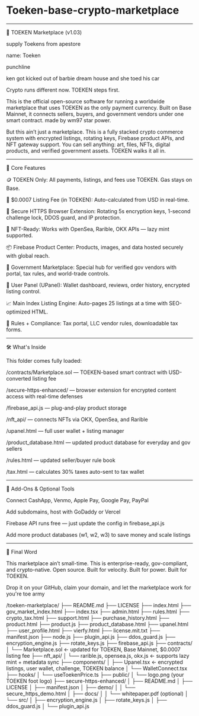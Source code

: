 # Toeken-base-crypto-marketplace
-----------------------------------------

🦶 TOEKEN Marketplace (v1.03)

supply Toekens from apestore 

name: Toeken 

punchline

ken got kicked out of barbie dream house and she toed his car 

Crypto runs different now. TOEKEN steps first.

This is the official open-source software for running a worldwide marketplace that uses TOEKEN as the only payment currency. Built on Base Mainnet, it connects sellers, buyers, and government vendors under one smart contract. made by wm97 star power.

But this ain’t just a marketplace. This is a fully stacked crypto commerce system with encrypted listings, rotating keys, Firebase product APIs, and NFT gateway support. You can sell anything: art, files, NFTs, digital products, and verified government assets. TOEKEN walks it all in.


---

🧠 Core Features

🪙 TOEKEN Only: All payments, listings, and fees use TOEKEN. Gas stays on Base.

💸 $0.0007 Listing Fee (in TOEKEN): Auto-calculated from USD in real-time.

🔐 Secure HTTPS Browser Extension: Rotating 5s encryption keys, 1-second challenge lock, DDOS guard, and IP protection.

🎨 NFT-Ready: Works with OpenSea, Rarible, OKX APIs — lazy mint supported.

📦 Firebase Product Center: Products, images, and data hosted securely with global reach.

🛃 Government Marketplace: Special hub for verified gov vendors with portal, tax rules, and world-trade controls.

👥 User Panel (UPanel): Wallet dashboard, reviews, order history, encrypted listing control.

📈 Main Index Listing Engine: Auto-pages 25 listings at a time with SEO-optimized HTML.

📜 Rules + Compliance: Tax portal, LLC vendor rules, downloadable tax forms.



---

🛠 What's Inside

This folder comes fully loaded:

/contracts/Marketplace.sol — TOEKEN-based smart contract with USD-converted listing fee

/secure-https-enhanced/ — browser extension for encrypted content access with real-time defenses

/firebase_api.js — plug-and-play product storage

/nft_api/ — connects NFTs via OKX, OpenSea, and Rarible

/upanel.html — full user wallet + listing manager

/product_database.html — updated product database for everyday and gov sellers

/rules.html — updated seller/buyer rule book

/tax.html — calculates 30% taxes auto-sent to tax wallet



---

🧩 Add-Ons & Optional Tools

Connect CashApp, Venmo, Apple Pay, Google Pay, PayPal

Add subdomains, host with GoDaddy or Vercel

Firebase API runs free — just update the config in firebase_api.js

Add more product databases (w1, w2, w3) to save money and scale listings



---

🦶 Final Word

This marketplace ain’t small-time. This is enterprise-ready, gov-compliant, and crypto-native. Open source. Built for velocity. Built for power. Built for TOEKEN.

Drop it on your GitHub, claim your domain, and let the marketplace work for you're toe army 


/toeken-marketplace/
├── README.md
├── LICENSE
├── index.html
├── gov_market_index.html
├── index.tsx
├── admin.html
├── rules.html
├── crypto_tax.html
├── support.html
├── purchase_history.html
├── product.html
├── product.js
├── product_database.html
├── upanel.html
├── user_profile.html
├── vierfy.html
├── license.mit.txt
├── manifest.json
├── node.js
├── plugin_api.js
├── ddos_guard.js
├── encryption_engine.js
├── rotate_keys.js
├── firebase_api.js
├── contracts/
│   └── Marketplace.sol ← updated for TOEKEN, Base Mainnet, $0.0007 listing fee
├── nft_api/
│   └── rarible.js, opensea.js, okx.js ← supports lazy mint + metadata sync
├── components/
│   ├── Upanel.tsx ← encrypted listings, user wallet, challenge, TOEKEN balance
│   └── WalletConnect.tsx
├── hooks/
│   └── useToekenPrice.ts
├── public/
│   └── logo.png (your TOEKEN foot logo)
├── secure-https-enhanced/
│   ├── README.md
│   ├── LICENSE
│   ├── manifest.json
│   ├── demo/
│   │   └── secure_https_demo.html
│   ├── docs/
│   │   └── whitepaper.pdf (optional)
│   └── src/
│       ├── encryption_engine.js
│       ├── rotate_keys.js
│       ├── ddos_guard.js
│       └── plugin_api.js
